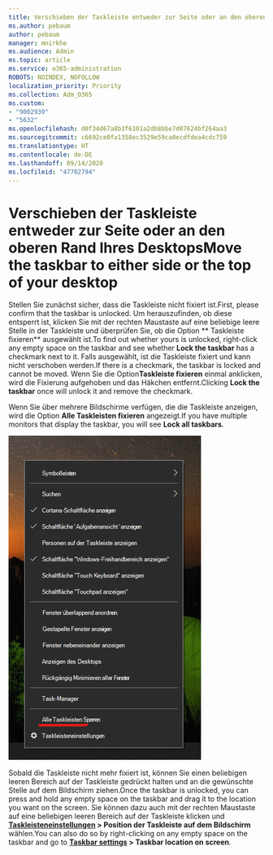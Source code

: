```yaml
---
title: Verschieben der Taskleiste entweder zur Seite oder an den oberen Rand Ihres Desktops
ms.author: pebaum
author: pebaum
manager: mnirkhe
ms.audience: Admin
ms.topic: article
ms.service: o365-administration
ROBOTS: NOINDEX, NOFOLLOW
localization_priority: Priority
ms.collection: Adm_O365
ms.custom:
- "9002939"
- "5632"
ms.openlocfilehash: d0f34d67a8b3f6101a2db8bbe7d07624bf264aa3
ms.sourcegitcommit: c6692ce0fa1358ec3529e59ca0ecdfdea4cdc759
ms.translationtype: HT
ms.contentlocale: de-DE
ms.lasthandoff: 09/14/2020
ms.locfileid: "47702794"
---
```

# <a name="move-the-taskbar-to-either-side-or-the-top-of-your-desktop"></a><span data-ttu-id="b6122-102">Verschieben der Taskleiste entweder zur Seite oder an den oberen Rand Ihres Desktops</span><span class="sxs-lookup"><span data-stu-id="b6122-102">Move the taskbar to either side or the top of your desktop</span></span>

<span data-ttu-id="b6122-103">Stellen Sie zunächst sicher, dass die Taskleiste nicht fixiert ist.</span><span class="sxs-lookup"><span data-stu-id="b6122-103">First, please confirm that the taskbar is unlocked.</span></span> <span data-ttu-id="b6122-104">Um herauszufinden, ob diese entsperrt ist, klicken Sie mit der rechten Maustaste auf eine beliebige leere Stelle in der Taskleiste und überprüfen Sie, ob die Option \*\* Taskleiste fixieren\*\* ausgewählt ist.</span><span class="sxs-lookup"><span data-stu-id="b6122-104">To find out whether yours is unlocked, right-click any empty space on the taskbar and see whether **Lock the taskbar** has a checkmark next to it.</span></span> <span data-ttu-id="b6122-105">Falls ausgewählt, ist die Taskleiste fixiert und kann nicht verschoben werden.</span><span class="sxs-lookup"><span data-stu-id="b6122-105">If there is a checkmark, the taskbar is locked and cannot be moved.</span></span> <span data-ttu-id="b6122-106">Wenn Sie die Option**Taskleiste fixieren** einmal anklicken, wird die Fixierung aufgehoben und das Häkchen entfernt.</span><span class="sxs-lookup"><span data-stu-id="b6122-106">Clicking **Lock the taskbar** once will unlock it and remove the checkmark.</span></span>

<span data-ttu-id="b6122-107">Wenn Sie über mehrere Bildschirme verfügen, die die Taskleiste anzeigen, wird die Option **Alle Taskleisten fixieren** angezeigt.</span><span class="sxs-lookup"><span data-stu-id="b6122-107">If you have multiple monitors that display the taskbar, you will see **Lock all taskbars**.</span></span>

![Alle Taskleisten fixieren](media/lock-all-taskbars.png)

<span data-ttu-id="b6122-109">Sobald die Taskleiste nicht mehr fixiert ist, können Sie einen beliebigen leeren Bereich auf der Taskleiste gedrückt halten und an die gewünschte Stelle auf dem Bildschirm ziehen.</span><span class="sxs-lookup"><span data-stu-id="b6122-109">Once the taskbar is unlocked, you can press and hold any empty space on the taskbar and drag it to the location you want on the screen.</span></span> <span data-ttu-id="b6122-110">Sie können dazu auch mit der rechten Maustaste auf eine beliebigen leeren Bereich auf der Taskleiste klicken und **[Taskleisteneinstellungen](ms-settings:taskbar?activationSource=GetHelp) > Position der Taskleiste auf dem Bildschirm** wählen.</span><span class="sxs-lookup"><span data-stu-id="b6122-110">You can also do so by right-clicking on any empty space on the taskbar and go to **[Taskbar settings](ms-settings:taskbar?activationSource=GetHelp) > Taskbar location on screen**.</span></span>
